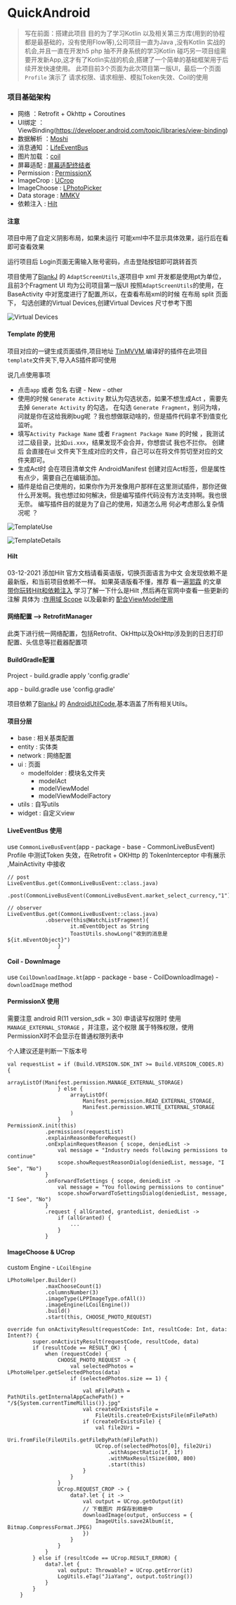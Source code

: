 # QuickAndroid
> 写在前面：搭建此项目 目的为了学习Kotlin 以及相关第三方库(用到的协程都是最基础的，没有使用Flow等),公司项目一直为Java ,没有Kotlin 实战的机会,并且一直在开发h5 php 抽不开身系统的学习Kotlin
> 碰巧另一项目组需要开发新App,这才有了Kotlin实战的机会,搭建了一个简单的基础框架用于后续开发快速使用。
> 此项目前3个页面为此次项目第一版UI，最后一个页面 `Profile` 演示了 请求权限、请求相册、模拟Token失效、Coil的使用
### 项目基础架构

* 网络 ：Retrofit + Okhttp + Coroutines
* UI绑定 ：ViewBinding(https://developer.android.com/topic/libraries/view-binding)
* 数据解析 ：[Moshi](https://github.com/square/moshi)
* 消息通知 ：[LifeEventBus](https://github.com/JeremyLiao/LiveEventBus)
* 图片加载 ：[coil](https://github.com/coil-kt/coil)
* 屏幕适配  : [屏幕适配终结者](https://www.jianshu.com/p/7da141e682c7)
* Permission : [PermissionX](https://github.com/guolindev/PermissionX)
* ImageCrop : [UCrop](https://github.com/Yalantis/uCrop)
* ImageChoose : [LPhotoPicker](https://github.com/limuyang2/LPhotoPicker)
* Data storage : [MMKV](https://github.com/Tencent/MMKV)
* 依赖注入 : [Hilt](https://developer.android.com/training/dependency-injection)

#### 注意
项目中用了自定义阴影布局，如果未运行 可能xml中不显示具体效果，运行后在看即可查看效果

运行项目后 Login页面无需输入账号密码，点击登陆按钮即可跳转首页

项目使用了[BlankJ](https://github.com/Blankj) 的 `AdaptScreenUtils`,遂项目中 xml 开发都是使用pt为单位，且前3个Fragment UI 均为公司项目第一版UI
按照`AdaptScreenUtils`的使用，在BaseActivity 中对宽度进行了配置,所以，在查看布局xml的时候 在布局 split 页面下，
勾选创建的Virtual Devices,创建Virtual Devices 尺寸参考下图

![Virtual Devices](https://github.com/JiaYang627/QuickAndroid/blob/main/pic/img.png)


#### Template 的使用
项目对应的一键生成页面插件,项目地址 [TinMVVM](https://github.com/JiaYang627/TinMVVM),编译好的插件在此项目 `template`文件夹下,导入AS插件即可使用

说几点使用事项
* 点击`app` 或者 包名 右键 - New - other
* 使用的时候 `Generate Activity` 默认为勾选状态，如果不想生成Act ，需要先去掉 `Generate Activity` 的勾选，
  在勾选 `Generate Fragment`，别问为啥，问就是你在这给我刷bug呢 ？我也想做联动啥的，但是插件代码拿不到值变化监听。
* 填写`Activity Package Name` 或者 `Fragment Package Name` 的时候 ，我测试过二级目录，比如`ui.xxx`，结果发现不会合并，你想尝试 我也不拦你。
  创建后 会直接在ui 文件夹下生成对应的文件，自己可以在将文件剪切至对应的文件夹即可。
* 生成Act时 会在项目清单文件 AndroidManifest 创建对应Act标签，但是属性有点少，需要自己在编辑添加。
* 插件是给自己使用的，如果你作为开发像用户那样在这里测试插件，那你还做什么开发啊。我也想过如何解决，但是编写插件代码没有方法支持啊。我也很无奈。
  编写插件目的就是为了自己的使用，知道怎么用 何必考虑那么复杂情况呢 ？
  
![TemplateUse](https://github.com/JiaYang627/QuickAndroid/blob/main/pic/TemplateUse.png)

![TemplateDetails](https://github.com/JiaYang627/QuickAndroid/blob/main/pic/TemplateDetails.png)

#### Hilt
03-12-2021 添加Hilt
官方文档请看英语版，切换页面语言为中文 会发现依赖不是最新版，和当前项目依赖不一样。
如果英语版看不懂，推荐 看一遍[郭霖](https://guolin.blog.csdn.net/) 的文章 [带你玩转Hilt和依赖注入](https://blog.csdn.net/guolin_blog/article/details/109787732?ops_request_misc=%257B%2522request%255Fid%2522%253A%2522163850054516780269881756%2522%252C%2522scm%2522%253A%252220140713.130102334.pc%255Fblog.%2522%257D&request_id=163850054516780269881756&biz_id=0&utm_medium=distribute.pc_search_result.none-task-blog-2~blog~first_rank_v2~rank_v29-1-109787732.pc_v2_rank_blog_default&utm_term=%E6%B3%A8%E5%85%A5&spm=1018.2226.3001.4450)
学习了解一下什么是Hilt ,然后再在官网中查看一些更新的注解 具体为 :[作用域 Scope](https://developer.android.com/training/dependency-injection/hilt-android#component-scopes) 以及最新的 [配合ViewModel使用](https://developer.android.com/training/dependency-injection/hilt-jetpack)


#### 网络配置 --> RetrofitManager

此类下进行统一网络配置，包括Retrofit、OkHttp以及OkHttp涉及到的日志打印配置、头信息等拦截器配置项

#### BuildGradle配置

Project - build.gradle apply 'config.gradle'

app - build.gradle use 'config.gradle'

项目依赖了[BlankJ](https://github.com/Blankj) 的 [AndroidUtilCode](https://github.com/Blankj/AndroidUtilCode),基本涵盖了所有相关Utils。

#### 项目分层

* base      : 相关基类配置
* entity    : 实体类
* network   : 网络配置
* ui        : 页面
    * modelfolder   : 模块名文件夹
        * modelAct
        * modelViewModel
        * modelViewModelFactory
* utils     : 自写utils
* widget    : 自定义view

#### LiveEventBus 使用

use `CommonLiveBusEvent`(app - package - base - CommonLiveBusEvent)
Profile 中测试Token 失效，在Retrofit + OKHttp 的 TokenInterceptor 中有展示 ,MainActivity 中接收

```
// post
LiveEventBus.get(CommonLiveBusEvent::class.java)
            .post(CommonLiveBusEvent(CommonLiveBusEvent.market_select_currency,"1"))
                                
// observer
LiveEventBus.get(CommonLiveBusEvent::class.java)
            .observe(this@WatchListFragment){
                    it.mEventObject as String
                    ToastUtils.showLong("收到的消息是${it.mEventObject}")
                }
```

#### Coil - DownImage
use `CoilDownloadImage.kt`(app - package - base - CoilDownloadImage) - `downloadImage` method

#### PermissionX 使用

需要注意 android R(11 version_sdk = 30) 申请读写权限时 使用 `MANAGE_EXTERNAL_STORAGE` ，并注意，这个权限
属于特殊权限，使用PermissionX时不会显示在普通权限列表中

个人建议还是判断一下版本号
```
val requestList = if (Build.VERSION.SDK_INT >= Build.VERSION_CODES.R) {
                    arrayListOf(Manifest.permission.MANAGE_EXTERNAL_STORAGE)
                } else {
                    arrayListOf(
                        Manifest.permission.READ_EXTERNAL_STORAGE,
                        Manifest.permission.WRITE_EXTERNAL_STORAGE
                    )
                }
PermissionX.init(this)
            .permissions(requestList)
            .explainReasonBeforeRequest()
            .onExplainRequestReason { scope, deniedList ->
                val message = "Industry needs following permissions to continue"
                scope.showRequestReasonDialog(deniedList, message, "I See", "No")
            }
            .onForwardToSettings { scope, deniedList ->
                val message = "You following permissions to continue"
                scope.showForwardToSettingsDialog(deniedList, message, "I See", "No")
            }
            .request { allGranted, grantedList, deniedList ->
                if (allGranted) {
                    ...
                }
            }
```

#### ImageChoose & UCrop
custom Engine - `LCoilEngine`
```
LPhotoHelper.Builder()
            .maxChooseCount(1)
            .columnsNumber(3)
            .imageType(LPPImageType.ofAll())
            .imageEngine(LCoilEngine())
            .build()
            .start(this, CHOOSE_PHOTO_REQUEST)

override fun onActivityResult(requestCode: Int, resultCode: Int, data: Intent?) {
        super.onActivityResult(requestCode, resultCode, data)
        if (resultCode == RESULT_OK) {
            when (requestCode) {
                CHOOSE_PHOTO_REQUEST -> {
                    val selectedPhotos = LPhotoHelper.getSelectedPhotos(data)
                    if (selectedPhotos.size == 1) {

                        val mFilePath = PathUtils.getInternalAppCachePath() + "/${System.currentTimeMillis()}.jpg"
                        val createOrExistsFile =
                            FileUtils.createOrExistsFile(mFilePath)
                        if (createOrExistsFile) {
                            val file2Uri =
                                Uri.fromFile(FileUtils.getFileByPath(mFilePath))
                            UCrop.of(selectedPhotos[0], file2Uri)
                                .withAspectRatio(1f, 1f)
                                .withMaxResultSize(800, 800)
                                .start(this)
                        }
                    }
                }
                UCrop.REQUEST_CROP -> {
                    data?.let { it ->
                        val output = UCrop.getOutput(it)
                        // 下载图片 并保存到相册中
                        downloadImage(output, onSuccess = {
                            ImageUtils.save2Album(it, Bitmap.CompressFormat.JPEG)
                        })
                    }
                }
            }
        } else if (resultCode == UCrop.RESULT_ERROR) {
            data?.let {
                val output: Throwable? = UCrop.getError(it)
                LogUtils.eTag("JiaYang", output.toString())
            }
        }
    }
```
